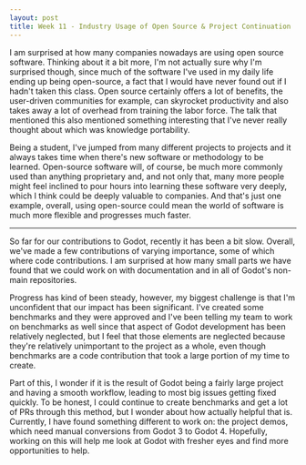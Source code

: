 ```yaml
---
layout: post
title: Week 11 - Industry Usage of Open Source & Project Continuation
---
```


I am surprised at how many companies nowadays are using open source software. Thinking about it a bit more, I'm not actually sure why I'm surprised though, since much of the software I've used in my daily life ending up being open-source, a fact that I would have never found out if I hadn't taken this class. Open source certainly offers a lot of benefits, the user-driven communities for example, can skyrocket productivity and also takes away a lot of overhead from training the labor force. The talk that mentioned this also mentioned something interesting that I've never really thought about which was knowledge portability.

<!--more-->
Being a student, I've jumped from many different projects to projects and it always takes time when there's new software or methodology to be learned. Open-source software will, of course, be much more commonly used than anything proprietary and, and not only that, many more people might feel inclined to pour hours into learning these software very deeply, which I think could be deeply valuable to companies. And that's just one example, overall, using open-source could mean the world of software is much more flexible and progresses much faster.

---

So far for our contributions to Godot, recently it has been a bit slow. Overall, we've made a few contributions of varying importance, some of which where code contributions. I am surprised at how many small parts we have found that we could work on with documentation and in all of Godot's non-main repositories. 

Progress has kind of been steady, however, my biggest challenge is that I'm unconfident that our impact has been significant. I've created some benchmarks and they were approved and I've been telling my team to work on benchmarks as well since that aspect of Godot development has been relatively neglected, but I feel that those elements are neglected because they're relatively unimportant to the project as a whole, even though benchmarks are a code contribution that took a large portion of my time to create.

Part of this, I wonder if it is the result of Godot being a fairly large project and having a smooth workflow, leading to most big issues getting fixed quickly. To be honest, I could continue to create benchmarks and get a lot of PRs through this method, but I wonder about how actually helpful that is. Currently, I have found something different to work on: the project demos, which need manual conversions from Godot 3 to Godot 4. Hopefully, working on this will help me look at Godot with fresher eyes and find more opportunities to help.
